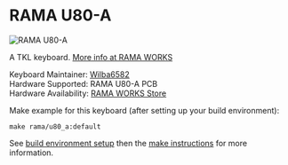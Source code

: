 # RAMA U80-A

![RAMA U80-A](https://something.com/something.jpg)

A TKL keyboard. [More info at RAMA WORKS](https://rama.works/#/tkl-a/)

Keyboard Maintainer: [Wilba6582](https://github.com/Wilba6582)  
Hardware Supported: RAMA U80-A PCB  
Hardware Availability: [RAMA WORKS Store](https://ramaworks.store/)

Make example for this keyboard (after setting up your build environment):

    make rama/u80_a:default

See [build environment setup](https://docs.qmk.fm/build_environment_setup.html) then the [make instructions](https://docs.qmk.fm/make_instructions.html) for more information.